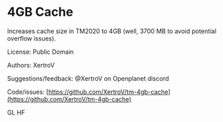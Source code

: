 # 4GB Cache

Increases cache size in TM2020 to 4GB (well, 3700 MB to avoid potential overflow issues).

License: Public Domain

Authors: XertroV

Suggestions/feedback: @XertroV on Openplanet discord

Code/issues: [https://github.com/XertroV/tm-4gb-cache](https://github.com/XertroV/tm-4gb-cache)

GL HF
